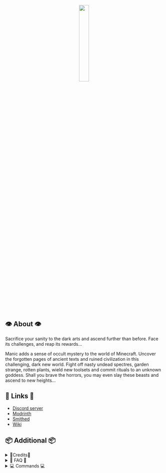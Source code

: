 <p align="center">
  <img width='25%' src="https://github.com/TheNuclearNexus/smithed/blob/master/public/sponsored_project.png?raw=true">
</p>

## 👁️ About 👁️

Sacrifice your sanity to the dark arts and ascend further than before. Face its challenges, and reap its rewards...

Manic adds a sense of occult mystery to the world of Minecraft. Uncover the forgotten pages of ancient texts and ruined civilization in this challenging, dark new world. Fight off nasty undead spectres, garden strange, rotten plants, wield new toolsets and commit rituals to an unknown goddess. Shall you brave the horrors, you may even slay these beasts and ascend to new heights...

## 🔗 Links 🔗
* [Discord server](https://discord.gg/jsbRvexYqA)
* [Modrinth](https://modrinth.com/datapack/manic)
* [Smithed](https://smithed.dev/packs/manic)
* [Wiki](https://github.com/VisiVersa/Manic/wiki)

## 📦 Additional 📦

<details>
  <summary>
    📝Credits📝
  </summary>
  
  __User Credits:__<br/>
  VisiVersa - Main programmer<br/>
  ElBones - Artist, brainstorming<br/>
  CreeperMagnet_ - Miscellaneous code<br/>
  the der discohund - [Shader code](https://github.com/HalbFettKaese/)<br/>
  chlo - [Respite music disc](https://www.youtube.com/watch?v=G-pl_pN_okU)<br/>
  Amber Gray - Corpseflute sounds<br/>
  
  __Libraries:__<br/>
  TheNuclearNexus & co. - [Various smithed libraries](https://smithed.dev/libraries)<br/>
  ShockMicro - [Emissive textures](https://github.com/ShockMicro/VanillaDynamicEmissives)<br/>
  Godlander - [ObjMC](https://github.com/Godlander/objmc)<br/>
  Ancientkingg - [FancyPants](https://github.com/Ancientkingg/fancyPants)<br/>
  
  __Translations:__<br/>
  Chinese (zh_cn) - IceBear<br/>
  Russian (ru_ru) - VectorV, LolsShow<br/>
  Korean (ko_kr) - Daik<br/>
  
  __Sound Effects:__<br/>
  [Zapsplat](https://www.zapsplat.com/)<br/>
  [Freesound](https://freesound.org/)<br/>
  
  Additional credits to the 2022 spectre contest winners, VectorV and TheCommonCard!<br/><br/>
  
</details>

<details>
  <summary>
    🙋 FAQ 🙋
  </summary>
  
  __Can I run Manic with other datapacks?__<br/>
  It depends, but if the datapack is on Smithed, then it likely can. You may have to merge the resource pack and/or datapack with Weld.<br/>
  ➼ [weld](https://weld.smithed.dev)<br/>
  
  __I am experiencing various rendering issues__<br/>
  OptiFine tends to cause issues with our datapacks. These may include flipped or invisible monsters, a sanity bar offset and more. We're not exactly sure why, as OptiFine is closed source. There's many better alternatives here. Also note that even Iris shaders don't work.<br/>
  ➼ [on optifine](https://tinyurl.com/optifine-is-mid)<br/>

  __This feature is broken__<br/>
  Some server or plugin software may cause issues with our datapacks. This notoriously includes Paper, Spigot, Bukkit, Paper and Purpur. You can try to mess around with the config files, but it's recommended to use Vanilla or Fabric, and sometimes Forge with varying results.<br/><br/>

</details>

<details>
  <summary>
    💻 Commands 💻
  </summary>

__You can open up a menu with all custom commands here:__<br/>
  ➼ /function nucleus:menu<br/>

</details>
